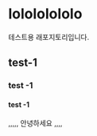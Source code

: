 # lolololololo
테스트용 래포지토리입니다.


  ## test-1
  ### test -1
  #### test -1
  
  
  ,,,,,
 안녕하세요
 ,,,,
 
